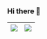 ### Hi there 👋


<!--**About me**-->

<!-- I'm an IT student. -->



| <a href="https://github.com/kiwuz"><img align="center" src="https://github-readme-stats.vercel.app/api/top-langs/?username=kiwuz&layout=compact" /></a> | <a href="https://github.com/kiwuz"><img align="center" src="https://github-readme-stats.vercel.app/api?username=kiwuz&hide=prs,issues&show_icons=true&include_all_commits=true&theme=midnight-purple" /></a> |
| ------------- | ------------- |







<!--
**kiwuz/kiwuz** is a ✨ _special_ ✨ repository because its `README.md` (this file) appears on your GitHub profile.

Here are some ideas to get you started:

- 🔭 I’m currently working on ...
- 🌱 I’m currently learning ...
- 👯 I’m looking to collaborate on ...
- 🤔 I’m looking for help with ...
- 💬 Ask me about ...
- 📫 How to reach me: ...
- 😄 Pronouns: ...
- ⚡ Fun fact: ...
-->
